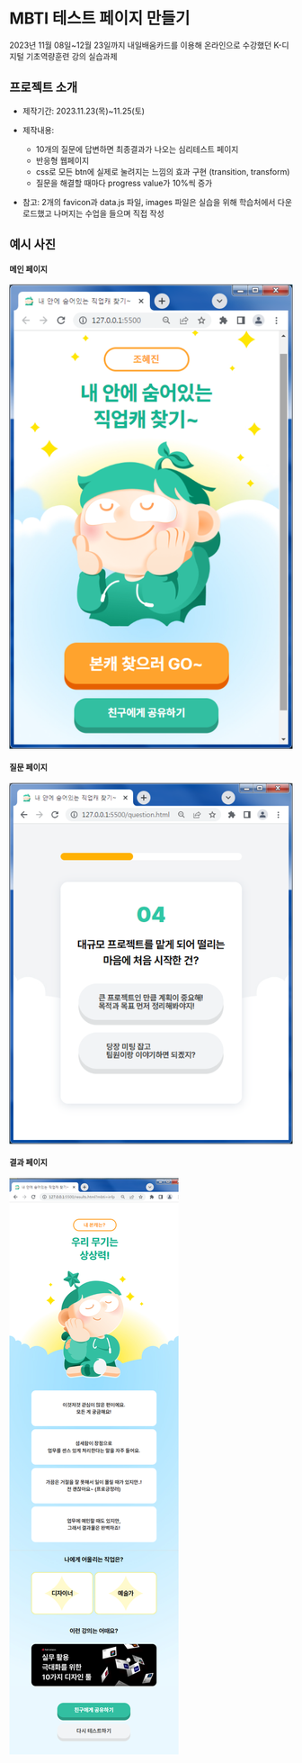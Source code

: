 # MBTI 테스트 페이지 만들기
2023년 11월 08일~12월 23일까지 내일배움카드를 이용해 온라인으로 수강했던 K-디지털 기초역량훈련 강의 실습과제


## 프로젝트 소개
* 제작기간: 2023.11.23(목)~11.25(토)

* 제작내용:
	* 10개의 질문에 답변하면 최종결과가 나오는 심리테스트 페이지
	* 반응형 웹페이지
	* css로 모든 btn에 실제로 눌려지는 느낌의 효과 구현 (transition, transform)
	* 질문을 해결할 때마다 progress value가 10%씩 증가

* 참고: 2개의 favicon과 data.js 파일, images 파일은 실습을 위해 학습처에서 다운로드했고 나머지는 수업을 들으며 직접 작성


## 예시 사진
#### 메인 페이지
![main](https://github.com/hjinn0813/mbti_test/blob/main/mbti-examples/main.png)
#### 질문 페이지
![question](https://github.com/hjinn0813/mbti_test/blob/main/mbti-examples/question.png)
#### 결과 페이지
![result](https://github.com/hjinn0813/mbti_test/blob/main/mbti-examples/result.png)
